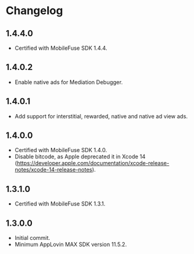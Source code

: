 # Changelog

## 1.4.4.0
* Certified with MobileFuse SDK 1.4.4.

## 1.4.0.2
* Enable native ads for Mediation Debugger.

## 1.4.0.1
* Add support for interstitial, rewarded, native and native ad view ads.

## 1.4.0.0
* Certified with MobileFuse SDK 1.4.0.
* Disable bitcode, as Apple deprecated it in Xcode 14 (https://developer.apple.com/documentation/xcode-release-notes/xcode-14-release-notes).

## 1.3.1.0
* Certified with MobileFuse SDK 1.3.1. 

## 1.3.0.0
* Initial commit.
* Minimum AppLovin MAX SDK version 11.5.2.
